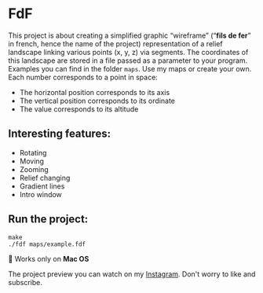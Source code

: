 FdF
=====
This project is about creating a simplified graphic “wireframe” (“**fils de fer**” in french,
hence the name of the project) representation of a relief landscape linking various points
(x, y, z) via segments. The coordinates of this landscape are stored in a file passed as
a parameter to your program. Examples you can find in the folder ```maps```.
Use my maps or create your own.
Each number corresponds to a point in space:
* The horizontal position corresponds to its axis
* The vertical position corresponds to its ordinate
* The value corresponds to its altitude

Interesting features:
-----
* Rotating
* Moving
* Zooming
* Relief changing
* Gradient lines
* Intro window

Run the project:
-----
```
make
./fdf maps/example.fdf
```
:green_apple: Works only on **Mac OS**

The project preview you can watch on my [Instagram](https://www.instagram.com/p/Bl_LoxZAw2B/).
Don't worry to like and subscribe.
